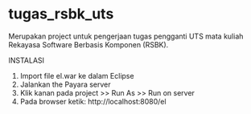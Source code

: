 # tugas_rsbk_uts
Merupakan project untuk pengerjaan tugas pengganti UTS mata kuliah Rekayasa Software Berbasis Komponen (RSBK).

INSTALASI

1. Import file el.war ke dalam Eclipse
2. Jalankan the Payara server
3. Klik kanan pada project >> Run As >> Run on server
4. Pada browser ketik: http://localhost:8080/el
